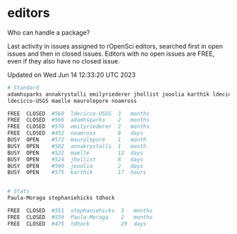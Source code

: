 # editors

Who can handle a package?

Last activity in issues assigned to rOpenSci editors, searched first in open
issues and then in closed issues. Editors with no open issues are FREE, even if
they also have no closed issue.


Updated on Wed Jun 14 12:33:20 UTC 2023

```bash
# Standard
adamhsparks annakrystalli emilyriederer jhollist jooolia karthik ldecicco
ldecicco-USGS maelle maurolepore noamross

FREE  CLOSED  #560  ldecicco-USGS  3   months
FREE  CLOSED  #566  adamhsparks    2   months
FREE  CLOSED  #576  emilyriederer  2   months
FREE  CLOSED  #452  noamross       8   days
BUSY  OPEN    #572  maurolepore    1   month
BUSY  OPEN    #502  annakrystalli  1   month
BUSY  OPEN    #522  maelle         12  days
BUSY  OPEN    #524  jhollist       8   days
BUSY  OPEN    #590  jooolia        2   days
BUSY  OPEN    #575  karthik        17  hours


# Stats
Paula-Moraga stephaniehicks tdhock

FREE  CLOSED  #551  stephaniehicks  3   months
FREE  CLOSED  #559  Paula-Moraga    2   months
FREE  CLOSED  #475  tdhock          29  days
```
